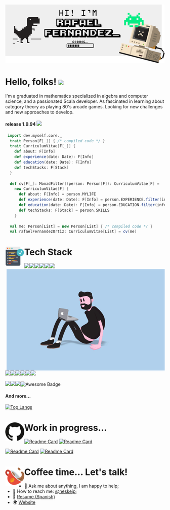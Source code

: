[![Header](./pictures/banner.png "Header")](https://rafaelfernandezortiz.com/)

# Hello, folks! <img src="https://raw.githubusercontent.com/MartinHeinz/MartinHeinz/master/wave.gif" width="50px">

I'm a graduated in mathematics specialized in algebra and computer science, and a passionated Scala developer. As fascinated in learning about category theory as playing 80's arcade games. Looking for new challenges and new approaches to develop.

#### release 1.9.94  ![](https://visitor-badge.glitch.me/badge?page_id=rafafrdz.rafafrdz)

```scala
 import dev.myself.core._
  trait Person[F[_]] { /* compiled code */ }
  trait CurriculumVitae[F[_]] {
    def about: F[Info]
    def experience(date: Date): F[Info]
    def education(date: Date): F[Info]
    def techStacks: F[Stack]
  }

  def cv[F[_]: MonadFilter](person: Person[F]): CurriculumVitae[F] =
    new CurriculumVitae[F] {
      def about: F[Info] = person.MYLIFE
      def experience(date: Date): F[Info] = person.EXPERIENCE.filter(info => info.date == date)
      def education(date: Date): F[Info] = person.EDUCATION.filter(info => info.date == date)
      def techStacks: F[Stack] = person.SKILLS
    }

  val me: Person[List] = new Person[List] { /* compiled code */ }
  val rafaelFernandezOrtiz: CurriculumVitae[List] = cv(me)
```



#  Tech Stack <img align="left" alt="png" src="./pictures/code.png?raw=true" width="60px"/>

![](https://img.shields.io/badge/-Scala-%23f61938?logo=scala)![](https://img.shields.io/badge/-Haskell-violet?logo=haskell)![](https://img.shields.io/badge/-Python-blue?logo=python&logoColor=white)![](https://img.shields.io/badge/Apache-Spark-yellow)![](https://img.shields.io/badge/Apache-PySpark-green)![](https://img.shields.io/badge/Apache-HDFS-white)<img align="right" alt="GIF" src="./pictures/developer.gif?raw=true" width="500" height="320" />

![](https://img.shields.io/badge/-SonarQube-blue?logo=sonarqube&logoColor=white)![](https://img.shields.io/badge/-Git-orange?logo=git&logoColor=white)![](https://img.shields.io/badge/-GitHub-black?logo=github&logoColor=white)![](https://img.shields.io/badge/-Docker-00c0ff?logo=docker&logoColor=white)![](https://img.shields.io/badge/-Sbt-red?&logoColor=white)![](https://img.shields.io/badge/-Maven-blue?&logoColor=white)

![](https://img.shields.io/badge/-MySql-yellow?&logoColor=white)![](https://img.shields.io/badge/OS-Windows-informational?style=flat&logo=windows&logoColor=white&color=white)![](https://img.shields.io/badge/OS-Linux-informational?style=flat&logo=linux&logoColor=white&color=2bbc8a)<img src="https://cdn.rawgit.com/sindresorhus/awesome/d7305f38d29fed78fa85652e3a63e154dd8e8829/media/badge.svg" alt="Awesome Badge"/>

#### And more...

[![Top Langs](https://github-readme-stats.vercel.app/api/top-langs/?username=rafafrdz&hide=XSLT,CSS,SQLPL&layout=compact)](https://github.com/rafafrdz/)



# Work in progress...<img align="left" alt="png" src="./pictures/github.png?raw=true" width="60px"/>

[![Readme Card](https://github-readme-stats.vercel.app/api/pin/?username=rafafrdz&repo=braids-and-cryptography)](https://github.com/rafafrdz/braids-and-cryptography) [![Readme Card](https://github-readme-stats.vercel.app/api/pin/?username=rafafrdz&repo=g30Loc)](https://github.com/rafafrdz/g30Loc) 

[![Readme Card](https://github-readme-stats.vercel.app/api/pin/?username=rafafrdz&repo=saddle)](https://github.com/rafafrdz/saddle) [![Readme Card](https://github-readme-stats.vercel.app/api/pin/?username=rafafrdz&repo=practice-huffman-coding-algorithm)](https://github.com/rafafrdz/practice-huffman-coding-algorithms)  



# Coffee time... Let's talk!<img align="left" alt="png" src="./pictures/cup.png?raw=true" width="60px"/>

- 💬 Ask me about anything, I am happy to help;
- 🐤 How to reach me: [@neskeip](https://twitter.com/neskeip);
- 📝 [Resume (Spanish)](https://drive.google.com/file/d/1Rp_m1IIS7txtsfOGmYGFnMhyJzWqkZjd/view)
- 🌍 [Website](https://rafaelfernandez.dev)